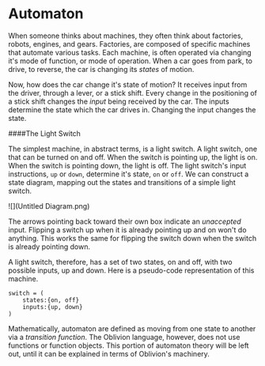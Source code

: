 # Automaton

When someone thinks about machines, they often think about factories, robots, engines, and gears. Factories, are composed of specific machines that automate various tasks. Each machine, is often operated via changing it's mode of function, or mode of operation. When a car goes from park, to drive, to reverse, the car is changing its *states* of motion.

Now, how does the car change it's state of motion? It receives input from the driver, through a lever, or a stick shift. Every change in the positioning of a stick shift changes the *input* being received by the car. The inputs determine the state which the car drives in. Changing the input changes the state.

####The Light Switch

The simplest machine, in abstract terms, is a light switch. A light switch, one that can be turned on and off. When the switch is pointing up, the light is on. When the switch is pointing down, the light is off. The light switch's input instructions, `up` or `down`, determine it's state, `on` or `off`. We can construct a state diagram, mapping out the states and transitions of a simple light switch.

![](Untitled Diagram.png)

The arrows pointing back toward their own box indicate an *unaccepted* input. Flipping a switch up when it is already pointing up and on won't do anything. This works the same for flipping the switch down when the switch is already pointing down.

A light switch, therefore, has a set of two states, on and off, with two possible inputs, up and down. Here is a pseudo-code representation of this machine.

```
switch = (
    states:{on, off}
    inputs:{up, down}
)
```

Mathematically, automaton are defined as moving from one state to another via a *transition function*. The Oblivion language, however, does not use functions or function objects. This portion of automaton theory will be left out, until it can be explained in terms of Oblivion's machinery.
